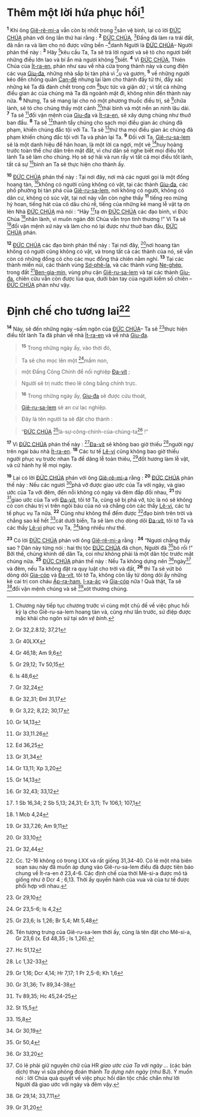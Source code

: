 # Thêm một lời hứa phục hồi[^1-5f191768-34f2-49fd-802f-c0393d9662ac]
<sup><b>1</b></sup> Khi ông [Giê-rê-mi-a]() vẫn còn bị nhốt trong [^1@-5f191768-34f2-49fd-802f-c0393d9662ac]sân vệ binh, lại có lời [ĐỨC CHÚA]() phán với ông lần thứ hai rằng : <sup><b>2</b></sup> [ĐỨC CHÚA](), [^2@-5f191768-34f2-49fd-802f-c0393d9662ac]Đấng đã làm ra trái đất, đã nắn ra và làm cho nó được vững bền –[^3@-5f191768-34f2-49fd-802f-c0393d9662ac]danh Người là [ĐỨC CHÚA]()– Người phán thế này : <sup><b>3</b></sup> Hãy [^4@-5f191768-34f2-49fd-802f-c0393d9662ac]kêu cầu Ta, Ta sẽ trả lời ngươi và sẽ tỏ cho ngươi biết những điều lớn lao và bí ẩn mà ngươi không [^5@-5f191768-34f2-49fd-802f-c0393d9662ac]biết. <sup><b>4</b></sup> Vì [ĐỨC CHÚA](), Thiên Chúa của [Ít-ra-en](), phán như sau về nhà cửa trong thành này và cung điện các vua [Giu-đa](), những nhà sắp bị tàn phá vì [^6@-5f191768-34f2-49fd-802f-c0393d9662ac]ụ và gươm, <sup><b>5</b></sup> về những người kéo đến chống quân [Can-đê]() nhưng lại làm cho thành đầy tử thi, đầy xác những kẻ Ta đã đánh chết trong cơn [^7@-5f191768-34f2-49fd-802f-c0393d9662ac]bực tức và giận dữ ; vì tất cả những điều gian ác của chúng mà Ta đã ngoảnh mặt đi, không nhìn đến thành này nữa. <sup><b>6</b></sup> Nhưng, Ta sẽ mang lại cho nó một phương thuốc điều trị, sẽ [^8@-5f191768-34f2-49fd-802f-c0393d9662ac]chữa lành, sẽ tỏ cho chúng thấy một cảnh [^9@-5f191768-34f2-49fd-802f-c0393d9662ac]thái bình và một nền an ninh lâu dài. <sup><b>7</b></sup> Ta sẽ [^10@-5f191768-34f2-49fd-802f-c0393d9662ac]đổi vận mệnh của [Giu-đa]() và [Ít-ra-en](), sẽ xây dựng chúng như thuở ban đầu. <sup><b>8</b></sup> Ta sẽ [^11@-5f191768-34f2-49fd-802f-c0393d9662ac]thanh tẩy chúng cho sạch mọi điều gian ác chúng đã phạm, khiến chúng đắc tội với Ta. Ta sẽ [^12@-5f191768-34f2-49fd-802f-c0393d9662ac]thứ tha mọi điều gian ác chúng đã phạm khiến chúng đắc tội với Ta và phản lại Ta. <sup><b>9</b></sup> Đối với Ta, [Giê-ru-sa-lem]() sẽ là một danh hiệu để hân hoan, là một lời ca ngợi, một vẻ [^13@-5f191768-34f2-49fd-802f-c0393d9662ac]huy hoàng trước toàn thể chư dân trên mặt đất, vì chư dân sẽ nghe biết mọi điều tốt lành Ta sẽ làm cho chúng. Họ sẽ sợ hãi và run rẩy vì tất cả mọi điều tốt lành, tất cả sự [^14@-5f191768-34f2-49fd-802f-c0393d9662ac]bình an Ta sẽ thực hiện cho thành ấy.

<sup><b>10</b></sup> [ĐỨC CHÚA]() phán thế này : Tại nơi đây, nơi mà các ngươi gọi là một đống hoang tàn, [^15@-5f191768-34f2-49fd-802f-c0393d9662ac]không có người cũng không có vật, tại các thành [Giu-đa](), các phố phường bị tàn phá của [Giê-ru-sa-lem](), nơi không có người, không có dân cư, không có súc vật, tại nơi này vẫn còn nghe thấy <sup><b>11</b></sup> tiếng reo mừng hỷ hoan, tiếng hát của cô dâu chú rể, tiếng của những kẻ mang lễ vật tạ ơn lên Nhà [ĐỨC CHÚA]() mà nói : “Hãy [^16@-5f191768-34f2-49fd-802f-c0393d9662ac]tạ ơn [ĐỨC CHÚA]() các đạo binh, vì Đức Chúa [^17@-5f191768-34f2-49fd-802f-c0393d9662ac]nhân lành, vì muôn ngàn đời Chúa vẫn trọn tình thương !” Vì Ta sẽ [^18@-5f191768-34f2-49fd-802f-c0393d9662ac]đổi vận mệnh xứ này và làm cho nó lại được như thuở ban đầu, [ĐỨC CHÚA]() phán.

<sup><b>12</b></sup> [ĐỨC CHÚA]() các đạo binh phán thế này : Tại nơi đây, [^19@-5f191768-34f2-49fd-802f-c0393d9662ac]nơi hoang tàn không có người cũng không có vật, và trong tất cả các thành của nó, sẽ vẫn còn có những đồng cỏ cho các mục đồng thả chiên nằm nghỉ. <sup><b>13</b></sup> Tại các thành miền núi, các thành vùng [Sơ-phê-la](), và các thành vùng [Ne-ghép](), trong đất [^20@-5f191768-34f2-49fd-802f-c0393d9662ac][Ben-gia-min](), vùng phụ cận [Giê-ru-sa-lem]() và tại các thành [Giu-đa](), chiên cừu vẫn còn được lùa qua, dưới bàn tay của người kiểm số chiên – [ĐỨC CHÚA]() phán như vậy.


# Định chế cho tương lai[^2-5f191768-34f2-49fd-802f-c0393d9662ac]
<sup><b>14</b></sup> Này, sẽ đến những ngày –sấm ngôn của [ĐỨC CHÚA]()– Ta sẽ [^21@-5f191768-34f2-49fd-802f-c0393d9662ac]thực hiện điều tốt lành Ta đã phán về nhà [Ít-ra-en]() và về nhà [Giu-đa]().


> <sup><b>15</b></sup> Trong những ngày ấy, vào thời đó,
>


> Ta sẽ cho mọc lên một [^22@-5f191768-34f2-49fd-802f-c0393d9662ac]mầm non,
>


> một Đấng Công Chính để nối nghiệp [Đa-vít]() ;
>


> Người sẽ trị nước theo lẽ công bằng chính trực.
>


> <sup><b>16</b></sup> Trong những ngày ấy, [Giu-đa]() sẽ được cứu thoát,
>


> [Giê-ru-sa-lem]() sẽ an cư lạc nghiệp.
>


> Đây là tên người ta sẽ đặt cho thành :
>


> “[ĐỨC CHÚA]() [^23@-5f191768-34f2-49fd-802f-c0393d9662ac]là-sự-công-chính-của-chúng-ta[^3-5f191768-34f2-49fd-802f-c0393d9662ac] !”
>

<sup><b>17</b></sup> Vì [ĐỨC CHÚA]() phán thế này : [^24@-5f191768-34f2-49fd-802f-c0393d9662ac][Đa-vít]() sẽ không bao giờ thiếu [^25@-5f191768-34f2-49fd-802f-c0393d9662ac]người ngự trên ngai báu nhà [Ít-ra-en](). <sup><b>18</b></sup> Các tư tế [Lê-vi]() cũng không bao giờ thiếu người phục vụ trước nhan Ta để dâng lễ toàn thiêu, [^26@-5f191768-34f2-49fd-802f-c0393d9662ac]đốt hương làm lễ vật, và cử hành hy lễ mọi ngày.

<sup><b>19</b></sup> Lại có lời [ĐỨC CHÚA]() phán với ông [Giê-rê-mi-a]() rằng : <sup><b>20</b></sup> [ĐỨC CHÚA]() phán thế này : Nếu các ngươi [^27@-5f191768-34f2-49fd-802f-c0393d9662ac]phá vỡ được giao ước của Ta với ngày, và giao ước của Ta với đêm, đến nỗi không có ngày và đêm đắp đổi nhau, <sup><b>21</b></sup> thì [^28@-5f191768-34f2-49fd-802f-c0393d9662ac]giao ước của Ta với [Đa-vít](), tôi tớ Ta, cũng sẽ bị phá vỡ, tức là nó sẽ không có con cháu trị vì trên ngôi báu của nó và chẳng còn các thầy [Lê-vi](), các tư tế phục vụ Ta nữa. <sup><b>22</b></sup> Cũng như không thể đếm được [^29@-5f191768-34f2-49fd-802f-c0393d9662ac]đạo binh trên trời và chẳng sao kể hết [^30@-5f191768-34f2-49fd-802f-c0393d9662ac]cát dưới biển, Ta sẽ làm cho dòng dõi [Đa-vít](), tôi tớ Ta và các thầy [Lê-vi]() phục vụ Ta, [^31@-5f191768-34f2-49fd-802f-c0393d9662ac]tăng nhiều như thế.

<sup><b>23</b></sup> Có lời [ĐỨC CHÚA]() phán với ông [Giê-rê-mi-a]() rằng : <sup><b>24</b></sup> “Ngươi chẳng thấy sao ? Dân này từng nói : hai thị tộc [ĐỨC CHÚA]() đã chọn, Người đã [^32@-5f191768-34f2-49fd-802f-c0393d9662ac]bỏ rồi !” Bởi thế, chúng khinh dể dân Ta, coi như không phải là một dân tộc trước mặt chúng nữa. <sup><b>25</b></sup> [ĐỨC CHÚA]() phán thế này : Nếu Ta không dựng nên [^33@-5f191768-34f2-49fd-802f-c0393d9662ac]ngày[^4-5f191768-34f2-49fd-802f-c0393d9662ac] và đêm, nếu Ta không đặt ra quy luật cho trời và đất, <sup><b>26</b></sup> thì Ta sẽ vứt bỏ dòng dõi [Gia-cóp]() và [Đa-vít](), tôi tớ Ta, không còn lấy từ dòng dõi ấy những kẻ cai trị con cháu [Áp-ra-ham](), [I-xa-ác]() và [Gia-cóp]() nữa ! Quả thật, Ta sẽ [^34@-5f191768-34f2-49fd-802f-c0393d9662ac]đổi vận mệnh chúng và sẽ [^35@-5f191768-34f2-49fd-802f-c0393d9662ac]xót thương chúng.

[^1-5f191768-34f2-49fd-802f-c0393d9662ac]: Chương này tiếp tục chương trước vì cùng một chủ đề về việc phục hồi kỳ lạ cho Giê-ru-sa-lem hoang tàn và, cũng như lần trước, sứ điệp được mặc khải cho ngôn sứ tại *sân vệ binh*.
[^2-5f191768-34f2-49fd-802f-c0393d9662ac]: Cc. 12-16 không có trong LXX và rất giống 31,34-40. Có lẽ một nhà biên soạn sau này đã muốn áp dụng vào Giê-ru-sa-lem điều đã được tiên báo chung về Ít-ra-en ở 23,4-6. Các định chế của thời Mê-si-a được mô tả giống như ở Dcr 4 ; 6,13. Thời ấy quyền hành của vua và của tư tế được phối hợp với nhau.
[^3-5f191768-34f2-49fd-802f-c0393d9662ac]: Tên tượng trưng của Giê-ru-sa-lem thời ấy, cũng là tên đặt cho Mê-si-a, Gr 23,6 (x. Ed 48,35 ; Is 1,26).
[^4-5f191768-34f2-49fd-802f-c0393d9662ac]: Có lẽ phải giữ nguyên chữ của HR *giao ước của Ta với ngày ...* (các bản dịch) thay vì sửa phỏng đoán thành *Ta dựng nên ngày* (như BJ). Ý muốn nói : lời Chúa quả quyết về việc phục hồi dân tộc chắc chắn như lời Người đã giao ước với ngày và đêm vậy.
[^1@-5f191768-34f2-49fd-802f-c0393d9662ac]: Gr 32,2.8.12; 37,21
[^2@-5f191768-34f2-49fd-802f-c0393d9662ac]: Gr 40LXX
[^3@-5f191768-34f2-49fd-802f-c0393d9662ac]: Gr 46,18; Am 9,6
[^4@-5f191768-34f2-49fd-802f-c0393d9662ac]: Gr 29,12; Tv 50,15
[^5@-5f191768-34f2-49fd-802f-c0393d9662ac]: Is 48,6
[^6@-5f191768-34f2-49fd-802f-c0393d9662ac]: Gr 32,24
[^7@-5f191768-34f2-49fd-802f-c0393d9662ac]: Gr 32,31; Đnl 31,17
[^8@-5f191768-34f2-49fd-802f-c0393d9662ac]: Gr 3,22; 8,22; 30,17
[^9@-5f191768-34f2-49fd-802f-c0393d9662ac]: Gr 14,13
[^10@-5f191768-34f2-49fd-802f-c0393d9662ac]: Gr 33,11.26
[^11@-5f191768-34f2-49fd-802f-c0393d9662ac]: Ed 36,25
[^12@-5f191768-34f2-49fd-802f-c0393d9662ac]: Gr 31,34
[^13@-5f191768-34f2-49fd-802f-c0393d9662ac]: Gr 13,11; Xp 3,20
[^14@-5f191768-34f2-49fd-802f-c0393d9662ac]: Gr 14,13
[^15@-5f191768-34f2-49fd-802f-c0393d9662ac]: Gr 32,43; 33,12
[^16@-5f191768-34f2-49fd-802f-c0393d9662ac]: 1 Sb 16,34; 2 Sb 5,13; 24,31; Er 3,11; Tv 106,1; 107,1
[^17@-5f191768-34f2-49fd-802f-c0393d9662ac]: 1 Mcb 4,24
[^18@-5f191768-34f2-49fd-802f-c0393d9662ac]: Gr 33,7.26; Am 9,11
[^19@-5f191768-34f2-49fd-802f-c0393d9662ac]: Gr 33,10
[^20@-5f191768-34f2-49fd-802f-c0393d9662ac]: Gr 32,44
[^21@-5f191768-34f2-49fd-802f-c0393d9662ac]: Gr 29,10
[^22@-5f191768-34f2-49fd-802f-c0393d9662ac]: Gr 23,5-6; Is 4,2
[^23@-5f191768-34f2-49fd-802f-c0393d9662ac]: Gr 23,6; Is 1,26; Br 5,4; Mt 5,48
[^24@-5f191768-34f2-49fd-802f-c0393d9662ac]: Hc 51,12
[^25@-5f191768-34f2-49fd-802f-c0393d9662ac]: Lc 1,32-33
[^26@-5f191768-34f2-49fd-802f-c0393d9662ac]: Gr 1,16; Dcr 4,14; Hr 7,17; 1 Pr 2,5-6; Kh 1,6
[^27@-5f191768-34f2-49fd-802f-c0393d9662ac]: Gr 31,36; Tv 89,34-38
[^28@-5f191768-34f2-49fd-802f-c0393d9662ac]: Tv 89,35; Hc 45,24-25
[^29@-5f191768-34f2-49fd-802f-c0393d9662ac]: St 15,5
[^30@-5f191768-34f2-49fd-802f-c0393d9662ac]: 15,8
[^31@-5f191768-34f2-49fd-802f-c0393d9662ac]: Gr 30,19
[^32@-5f191768-34f2-49fd-802f-c0393d9662ac]: Gr 50,4
[^33@-5f191768-34f2-49fd-802f-c0393d9662ac]: Gr 33,20
[^34@-5f191768-34f2-49fd-802f-c0393d9662ac]: Gr 29,14; 33,7.11
[^35@-5f191768-34f2-49fd-802f-c0393d9662ac]: Gr 31,20